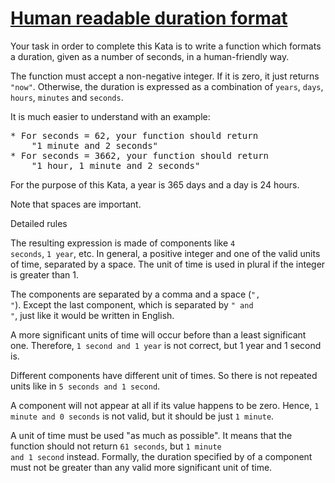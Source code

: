 # [Human readable duration format](https://www.codewars.com/kata/52742f58faf5485cae000b9a/swift)

Your task in order to complete this Kata is to write a function which formats a duration, given as a number of seconds, in a human-friendly way.

The function must accept a non-negative integer. If it is zero, it just returns <code>"now"</code>. Otherwise, the duration is expressed as a combination of <code>years</code>, <code>days</code>, <code>hours</code>, <code>minutes</code> and <code>seconds</code>.

It is much easier to understand with an example:

<pre>
* For seconds = 62, your function should return 
    "1 minute and 2 seconds"
* For seconds = 3662, your function should return
    "1 hour, 1 minute and 2 seconds"
</pre>

For the purpose of this Kata, a year is 365 days and a day is 24 hours.

Note that spaces are important.

Detailed rules

The resulting expression is made of components like <code>4 seconds</code>, <code>1 year</code>, etc. In general, a positive integer and one of the valid units of time, separated by a space. The unit of time is used in plural if the integer is greater than 1.

The components are separated by a comma and a space (<code>", "</code>). Except the last component, which is separated by <code>" and "</code>, just like it would be written in English.

A more significant units of time will occur before than a least significant one. Therefore, <code>1 second and 1 year</code> is not correct, but 1 year and 1 second is.

Different components have different unit of times. So there is not repeated units like in <code>5 seconds and 1 second</code>.

A component will not appear at all if its value happens to be zero. Hence, <code>1 minute and 0 seconds</code> is not valid, but it should be just <code>1 minute</code>.

A unit of time must be used "as much as possible". It means that the function should not return <code>61 seconds</code>, but <code>1 minute and 1 second</code> instead. Formally, the duration specified by of a component must not be greater than any valid more significant unit of time.

